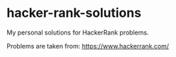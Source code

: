 # hacker-rank-solutions
My personal solutions for HackerRank problems.

Problems are taken from: https://www.hackerrank.com/
